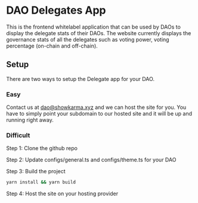 # DAO Delegates App

This is the frontend whitelabel application that can be used by DAOs to display the delegate stats of their DAOs. The website currently displays the governance stats of all the delegates such as voting power, voting percentage (on-chain and off-chain).

## Setup

There are two ways to setup the Delegate app for your DAO.

### Easy

Contact us at dao@showkarma.xyz and we can host the site for you. You have to simply point your subdomain to our hosted site and it will be up and running right away.

### Difficult

Step 1: Clone the github repo

Step 2: Update configs/general.ts and configs/theme.ts for your DAO

Step 3: Build the project 
```bash
yarn install && yarn build
```
Step 4: Host the site on your hosting provider 
